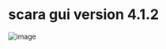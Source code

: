 # scara gui version 4.1.2

![image](https://user-images.githubusercontent.com/63534193/210099250-5d8d8bdf-53a4-4051-ada0-e08a666ec536.png)
